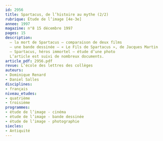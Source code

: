 ```yaml
---
id: 2956
title: Spartacus, de l’histoire au mythe (2/2)
rubrique: Étude de l’image [4e-3e]
annee: 1997
magazine: n°8 15 décembre 1997
pages: 15
description: 
  – la mort de Spartacus – comparaison de deux films
  – une bande dessinée – « Le Fils de Spartacus », de Jacques Martin
  – Spartacus, héros immortel – étude d’une photo
  L’article est suivi de nombreux documents.
article_pdf: 2956.pdf
revue: L’école des lettres des collèges
auteurs:
- Dominique Renard
- Daniel Salles
disciplines:
- français
niveau_etudes:
- quatrième
- troisième
programmes:
- étude de l’image - cinéma
- étude de l’image - bande dessinée
- étude de l’image - photographie
siecles:
- Antiquité
---
```

